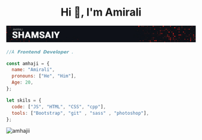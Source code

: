 





<h1 align="center">Hi 👋, I'm Amirali</h1>

![b](https://github.com/amhajii/amhajii/blob/main/img/006.jpg)
<!-- ![b](https://github.com/amhajii/amhajii/blob/main/img/007.jpg) -->
```javascript
//A 𝗙𝗿𝗼𝗻𝘁𝗲𝗻𝗱 𝗗𝗲𝘃𝗲𝗹𝗼𝗽𝗲𝗿 .

```
<!--
```javascript
const amhaji = {
  name: "Amirali",
  pronouns: ["He", "Him"],
  code: ["JS", "HTML", "CSS" , "git" , "cpp" ],
  tools: [
    "Bootstrap",
    "Git",
    And Lots More... 🐱‍💻
  ],
  funFact: "I Can Speak In 3 Programming Languages...5 😉😎",
};
```
-->

<!-- ![b](https://github.com/amhajii/amhajii/blob/main/img/118324.jpg) -->
<!-- ![b](https://github.com/amhajii/amhajii/blob/main/img/mainPic.jpg) -->
<!-- ![b](https://github.com/amhajii/amhajii/blob/main/img/003.jpg) -->
<!-- ![b](https://github.com/amhajii/amhajii/blob/main/img/004.jpg) -->
<!-- ![b](https://github.com/amhajii/amhajii/blob/main/img/005.jpg) -->

```javascript
const amhaji = {
  name: "Amirali",
  pronouns: ["He", "Him"],
  Age: 20,
};
```


```javascript  
let skils = {
  code: ["JS", "HTML", "CSS", "cpp"],
  tools: ["Bootstrap", "git" , "sass" , "photoshop"],
};
```

<p align="left"> <img src="https://komarev.com/ghpvc/?username=amhajii&label=Profile%20views&color=0e75b6&style=flat" alt="amhajii" /> </p>

<!-- <p align="left"> <a href="https://github.com/ryo-ma/github-profile-trophy"><img src="https://github-profile-trophy.vercel.app/?username=amhajii" alt="amhajii" /></a> </p>  -->



























<!--



<p><img align="center" src="https://github-readme-stats.vercel.app/api/top-langs?username=amhajii&show_icons=true&locale=en&layout=compact" alt="amhajii" /></p>

<p>&nbsp;<img align="center" src="https://github-readme-stats.vercel.app/api?username=amhajii&show_icons=true&locale=en" alt="amhajii" /></p>

<p><img align="center" src="https://github-readme-streak-stats.herokuapp.com/?user=amhajii&" alt="amhajii" /></p>



###

<div align="center">
  <img src="https://github-readme-stats.vercel.app/api?username=amhajii&hide_title=false&hide_rank=false&show_icons=true&include_all_commits=true&count_private=true&disable_animations=false&theme=dracula&locale=en&hide_border=false" height="150" alt="stats graph"  />
  <img src="https://github-readme-stats.vercel.app/api/top-langs?username=amhajii&locale=en&hide_title=false&layout=compact&card_width=320&langs_count=5&theme=dracula&hide_border=false" height="150" alt="languages graph"  />
</div>

###

<br clear="both">




-->
